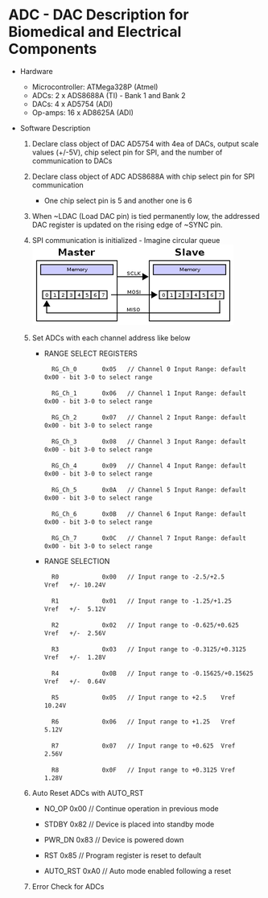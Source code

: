 # ADC - DAC Description for Biomedical and Electrical Components

- Hardware
    - Microcontroller: ATMega328P (Atmel)
    - ADCs: 2 x ADS8688A (TI) - Bank 1 and Bank 2
    - DACs: 4 x AD5754 (ADI)
    - Op-amps: 16 x AD8625A (ADI)

- Software Description
    1) Declare class object of DAC AD5754 with 4ea of DACs, output scale values (+/-5V), chip select pin for SPI, and the number of communication to DACs
    
    2) Declare class object of ADC ADS8688A with chip select pin for SPI communication
        - One chip select pin is 5 and another one is 6
    
    3) When ~LDAC (Load DAC pin) is tied permanently low, the addressed DAC register is updated on the rising edge of ~SYNC pin.
    
    4) SPI communication is initialized - Imagine circular queue
        ![1](img/1.png)
    
    5) Set ADCs with each channel address like below
        
        - RANGE SELECT REGISTERS
        
                RG_Ch_0       0x05   // Channel 0 Input Range: default 0x00 - bit 3-0 to select range
                
                RG_Ch_1       0x06   // Channel 1 Input Range: default 0x00 - bit 3-0 to select range
                
                RG_Ch_2       0x07   // Channel 2 Input Range: default 0x00 - bit 3-0 to select range
                
                RG_Ch_3       0x08   // Channel 3 Input Range: default 0x00 - bit 3-0 to select range
                
                RG_Ch_4       0x09   // Channel 4 Input Range: default 0x00 - bit 3-0 to select range
               
                RG_Ch_5       0x0A   // Channel 5 Input Range: default 0x00 - bit 3-0 to select range
               
                RG_Ch_6       0x0B   // Channel 6 Input Range: default 0x00 - bit 3-0 to select range
               
                RG_Ch_7       0x0C   // Channel 7 Input Range: default 0x00 - bit 3-0 to select range
        
        - RANGE SELECTION
        
                R0            0x00   // Input range to -2.5/+2.5         Vref   +/- 10.24V
                
                R1            0x01   // Input range to -1.25/+1.25       Vref   +/-  5.12V
                
                R2            0x02   // Input range to -0.625/+0.625     Vref   +/-  2.56V
                
                R3            0x03   // Input range to -0.3125/+0.3125   Vref   +/-  1.28V
                
                R4            0x0B   // Input range to -0.15625/+0.15625 Vref   +/-  0.64V
                
                R5            0x05   // Input range to +2.5    Vref   10.24V
                
                R6            0x06   // Input range to +1.25   Vref    5.12V
                
                R7            0x07   // Input range to +0.625  Vref    2.56V
                
                R8            0x0F   // Input range to +0.3125 Vref    1.28V
    
    6) Auto Reset ADCs with AUTO_RST
        
        - NO_OP     0x00  // Continue operation in previous mode
           
        - STDBY     0x82  // Device is placed into standby mode
           
        - PWR_DN    0x83  // Device is powered down
        
        - RST       0x85  // Program register is reset to default
           
        - AUTO_RST  0xA0  // Auto mode enabled following a reset
        
    7) Error Check for ADCs   